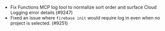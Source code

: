- Fix Functions MCP log tool to normalize sort order and surface Cloud Logging error details (#9247)
- Fixed an issue where `firebase init` would require log in even when no project is selected. (#9251)
